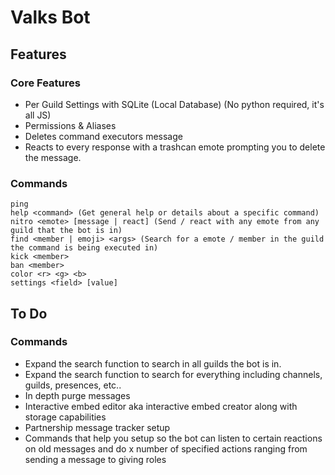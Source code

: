 # Valks Bot
## Features
### Core Features
- Per Guild Settings with SQLite (Local Database) (No python required, it's all JS)
- Permissions & Aliases
- Deletes command executors message
- Reacts to every response with a trashcan emote prompting you to delete the message.

### Commands
`ping`  
`help <command> (Get general help or details about a specific command)`  
`nitro <emote> [message | react] (Send / react with any emote from any guild that the bot is in)`  
`find <member | emoji> <args> (Search for a emote / member in the guild the command is being executed in)`  
`kick <member>`  
`ban <member>`  
`color <r> <g> <b>`  
`settings <field> [value]`  

## To Do
### Commands
- Expand the search function to search in all guilds the bot is in.
- Expand the search function to search for everything including channels, guilds, presences, etc..
- In depth purge messages
- Interactive embed editor aka interactive embed creator along with storage capabilities
- Partnership message tracker setup
- Commands that help you setup so the bot can listen to certain reactions on old messages and do x number of specified actions ranging from sending a message to giving roles

